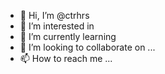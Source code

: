 - 👋 Hi, I’m @ctrhrs
- 👀 I’m interested in 
- 🌱 I’m currently learning 
- 💞️ I’m looking to collaborate on ...
- 📫 How to reach me ...

<!---
ctrhrs/ctrhrs is a ✨ special ✨ repository because its `README.md` (this file) appears on your GitHub profile.
You can click the Preview link to take a look at your changes.
--->
